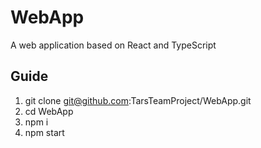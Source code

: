 # WebApp
A web application based on React and TypeScript

## Guide
1. git clone git@github.com:TarsTeamProject/WebApp.git
2. cd WebApp
3. npm i
4. npm start